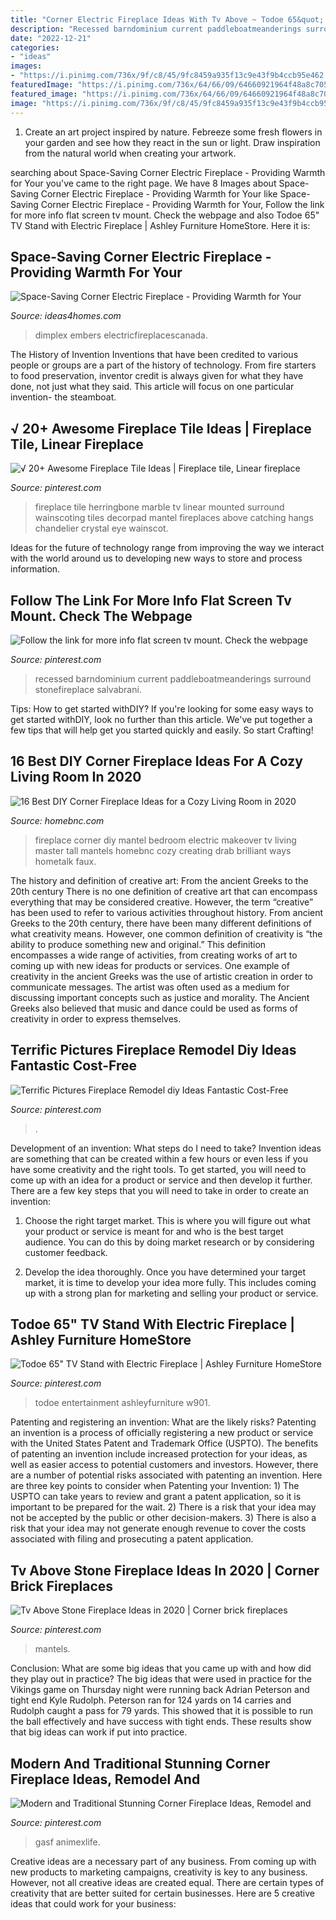```yaml
---
title: "Corner Electric Fireplace Ideas With Tv Above ~ Todoe 65&quot; Tv Stand With Electric Fireplace"
description: "Recessed barndominium current paddleboatmeanderings surround stonefireplace salvabrani"
date: "2022-12-21"
categories:
- "ideas"
images:
- "https://i.pinimg.com/736x/9f/c8/45/9fc8459a935f13c9e43f9b4ccb95e462.jpg"
featuredImage: "https://i.pinimg.com/736x/64/66/09/64660921964f48a8c7052b4646ccf658.jpg"
featured_image: "https://i.pinimg.com/736x/64/66/09/64660921964f48a8c7052b4646ccf658.jpg"
image: "https://i.pinimg.com/736x/9f/c8/45/9fc8459a935f13c9e43f9b4ccb95e462.jpg"
---
```



1. Create an art project inspired by nature. Febreeze some fresh flowers in your garden and see how they react in the sun or light. Draw inspiration from the natural world when creating your artwork.

	

		
searching about Space-Saving Corner Electric Fireplace - Providing Warmth for Your you've came to the right page. We have 8 Images about Space-Saving Corner Electric Fireplace - Providing Warmth for Your like Space-Saving Corner Electric Fireplace - Providing Warmth for Your, Follow the link for more info flat screen tv mount. Check the webpage and also Todoe 65&quot; TV Stand with Electric Fireplace | Ashley Furniture HomeStore. Here it is:
		
    
## Space-Saving Corner Electric Fireplace - Providing Warmth For Your

<img loading=lazy src="https://www.ideas4homes.com/wp-content/uploads/2015/09/Enthralling-Motgomery-Tv-Media-Dimplex-plus-Corner-Electric-Fireplace-Design-at-Modern-House-Design.jpg" onerror="this.onerror=null;this.src='https://tse4.mm.bing.net/th?id=OIP.d-C1wxvYZ47RNmxDBYun-wHaHZ&amp;pid=15.1';" alt="Space-Saving Corner Electric Fireplace - Providing Warmth for Your">

_Source: ideas4homes.com_

>dimplex embers electricfireplacescanada. 

	

The History of Invention
Inventions that have been credited to various people or groups are a part of the history of technology. From fire starters to food preservation, inventor credit is always given for what they have done, not just what they said. This article will focus on one particular invention- the steamboat.

    
## √ 20+ Awesome Fireplace Tile Ideas | Fireplace Tile, Linear Fireplace

<img loading=lazy src="https://i.pinimg.com/originals/7d/01/54/7d01544cc62fee7f9df6bd41c56b59fa.png" onerror="this.onerror=null;this.src='https://tse2.mm.bing.net/th?id=OIP.xZQcrfAKeuvdnMMSBoJ18AHaLH&amp;pid=15.1';" alt="√ 20+ Awesome Fireplace Tile Ideas | Fireplace tile, Linear fireplace">

_Source: pinterest.com_

>fireplace tile herringbone marble tv linear mounted surround wainscoting tiles decorpad mantel fireplaces above catching hangs chandelier crystal eye wainscot. 

	

Ideas for the future of technology range from improving the way we interact with the world around us to developing new ways to store and process information.

    
## Follow The Link For More Info Flat Screen Tv Mount. Check The Webpage

<img loading=lazy src="https://i.pinimg.com/736x/9f/c8/45/9fc8459a935f13c9e43f9b4ccb95e462.jpg" onerror="this.onerror=null;this.src='https://tse2.mm.bing.net/th?id=OIP.cbiPIKZm2stS_e77NTpKOAHaJ4&amp;pid=15.1';" alt="Follow the link for more info flat screen tv mount. Check the webpage">

_Source: pinterest.com_

>recessed barndominium current paddleboatmeanderings surround stonefireplace salvabrani. 

	

Tips: How to get started withDIY?
If you're looking for some easy ways to get started withDIY, look no further than this article. We've put together a few tips that will help get you started quickly and easily. So start Crafting!

    
## 16 Best DIY Corner Fireplace Ideas For A Cozy Living Room In 2020

<img loading=lazy src="https://homebnc.com/homeimg/2019/11/02-best-diy-corner-fireplace-design-ideas-homebnc.jpg" onerror="this.onerror=null;this.src='https://tse2.mm.bing.net/th?id=OIP.RCrQ_xLBy8WDmoecgQcrMgHaJ4&amp;pid=15.1';" alt="16 Best DIY Corner Fireplace Ideas for a Cozy Living Room in 2020">

_Source: homebnc.com_

>fireplace corner diy mantel bedroom electric makeover tv living master tall mantels homebnc cozy creating drab brilliant ways hometalk faux. 

	

The history and definition of creative art: From the ancient Greeks to the 20th century
There is no one definition of creative art that can encompass everything that may be considered creative. However, the term “creative” has been used to refer to various activities throughout history. From ancient Greeks to the 20th century, there have been many different definitions of what creativity means. However, one common definition of creativity is “the ability to produce something new and original.” This definition encompasses a wide range of activities, from creating works of art to coming up with new ideas for products or services.
One example of creativity in the ancient Greeks was the use of artistic creation in order to communicate messages. The artist was often used as a medium for discussing important concepts such as justice and morality. The Ancient Greeks also believed that music and dance could be used as forms of creativity in order to express themselves.

    
## Terrific Pictures Fireplace Remodel Diy Ideas Fantastic Cost-Free

<img loading=lazy src="https://i.pinimg.com/736x/0b/95/87/0b958727845fa704f03b0004d154be76.jpg" onerror="this.onerror=null;this.src='https://tse4.mm.bing.net/th?id=OIP.sGd0zZ2Y1SjrEn4Ecu4VVwHaNK&amp;pid=15.1';" alt="Terrific Pictures Fireplace Remodel diy Ideas Fantastic Cost-Free">

_Source: pinterest.com_

>. 

	

Development of an invention: What steps do I need to take?
Invention ideas are something that can be created within a few hours or even less if you have some creativity and the right tools. To get started, you will need to come up with an idea for a product or service and then develop it further. There are a few key steps that you will need to take in order to create an invention:
1. Choose the right target market. This is where you will figure out what your product or service is meant for and who is the best target audience. You can do this by doing market research or by considering customer feedback.

2. Develop the idea thoroughly. Once you have determined your target market, it is time to develop your idea more fully. This includes coming up with a strong plan for marketing and selling your product or service.

    
## Todoe 65&quot; TV Stand With Electric Fireplace | Ashley Furniture HomeStore

<img loading=lazy src="https://i.pinimg.com/736x/17/9f/93/179f93b32f4252a198cff166eda8435e.jpg" onerror="this.onerror=null;this.src='https://tse4.mm.bing.net/th?id=OIP.-bqqeQPHdzbg8bRvt6oH1gHaE7&amp;pid=15.1';" alt="Todoe 65&quot; TV Stand with Electric Fireplace | Ashley Furniture HomeStore">

_Source: pinterest.com_

>todoe entertainment ashleyfurniture w901. 

	

Patenting and registering an invention: What are the likely risks?
Patenting an invention is a process of officially registering a new product or service with the United States Patent and Trademark Office (USPTO). The benefits of patenting an invention include increased protection for your ideas, as well as easier access to potential customers and investors. However, there are a number of potential risks associated with patenting an invention. Here are three key points to consider when Patenting your Invention: 1) The USPTO can take years to review and grant a patent application, so it is important to be prepared for the wait. 2) There is a risk that your idea may not be accepted by the public or other decision-makers. 3) There is also a risk that your idea may not generate enough revenue to cover the costs associated with filing and prosecuting a patent application.

    
## Tv Above Stone Fireplace Ideas In 2020 | Corner Brick Fireplaces

<img loading=lazy src="https://i.pinimg.com/736x/64/66/09/64660921964f48a8c7052b4646ccf658.jpg" onerror="this.onerror=null;this.src='https://tse1.mm.bing.net/th?id=OIP.FsDuw7NXWmjnAozOnxyQ6AHaIi&amp;pid=15.1';" alt="Tv Above Stone Fireplace Ideas in 2020 | Corner brick fireplaces">

_Source: pinterest.com_

>mantels. 

	

Conclusion: What are some big ideas that you came up with and how did they play out in practice?
The big ideas that were used in practice for the Vikings game on Thursday night were running back Adrian Peterson and tight end Kyle Rudolph. Peterson ran for 124 yards on 14 carries and Rudolph caught a pass for 79 yards. This showed that it is possible to run the ball effectively and have success with tight ends. These results show that big ideas can work if put into practice.

    
## Modern And Traditional Stunning Corner Fireplace Ideas, Remodel And

<img loading=lazy src="https://i.pinimg.com/736x/30/b4/99/30b49932ca54953504db8699291ce29b.jpg" onerror="this.onerror=null;this.src='https://tse1.mm.bing.net/th?id=OIP.22lVsXpyKXlnERIJHhnrbgHaJ3&amp;pid=15.1';" alt="Modern and Traditional Stunning Corner Fireplace Ideas, Remodel and">

_Source: pinterest.com_

>gasf animexlife. 

	

Creative ideas are a necessary part of any business. From coming up with new products to marketing campaigns, creativity is key to any business. However, not all creative ideas are created equal. There are certain types of creativity that are better suited for certain businesses. Here are 5 creative ideas that could work for your business:

